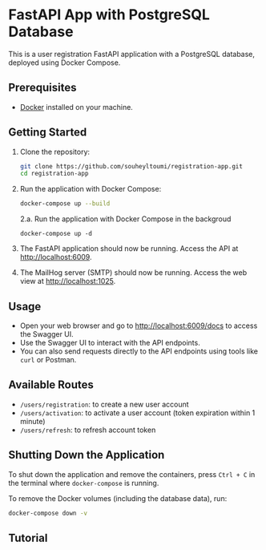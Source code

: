 # FastAPI App with PostgreSQL Database

This is a user registration FastAPI application with a PostgreSQL database, deployed using Docker Compose.

## Prerequisites

- [Docker](https://www.docker.com/) installed on your machine.

## Getting Started

1. Clone the repository:

    ```bash
    git clone https://github.com/souheyltoumi/registration-app.git
    cd registration-app
    ```

2. Run the application with Docker Compose:

    ```bash
    docker-compose up --build
    ```
    2.a. Run the application with Docker Compose in the backgroud
    ```
    docker-compose up -d
    ```

3. The FastAPI application should now be running. Access the API at [http://localhost:6009](http://localhost:6009).
4. The MailHog server (SMTP) should now be running. Access the web view at [http://localhost:1025](http://localhost:1025).


## Usage

- Open your web browser and go to [http://localhost:6009/docs](http://localhost:6009/docs) to access the Swagger UI.
- Use the Swagger UI to interact with the API endpoints.
- You can also send requests directly to the API endpoints using tools like `curl` or Postman.

## Available Routes

- `/users/registration`: to create a new user account
- `/users/activation`: to activate a user account (token expiration within 1 minute)
- `/users/refresh`: to refresh account token

## Shutting Down the Application

To shut down the application and remove the containers, press `Ctrl + C` in the terminal where `docker-compose` is running.

To remove the Docker volumes (including the database data), run:

```bash
docker-compose down -v
```

## Tutorial

